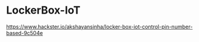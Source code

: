 # LockerBox-IoT


https://www.hackster.io/akshayansinha/locker-box-iot-control-pin-number-based-9c504e
